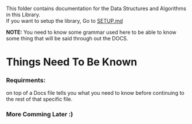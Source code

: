 This folder contains documentation for the Data Structures and Algorithms in this Library.\
If you want to setup the library, Go to [SETUP.md](../SETUP.md)

**NOTE:** You need to know some grammar used here to be able to know some thing that will be said through out the DOCS.

# Things Need To Be Known
### Requirments:
on top of a Docs file tells you what you need to know before continuing to the rest of that specific file.

### More Comming Later :)
